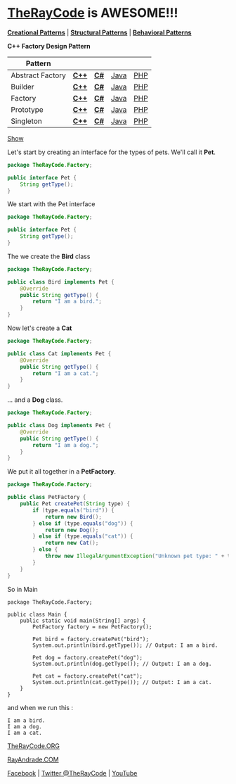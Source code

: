 # [TheRayCode](../../../README.md) is AWESOME!!!

**[Creational Patterns](../README.md)** | **[Structural Patterns](../../Structural/README.md)** | **[Behavioral Patterns](../../Behavioral/README.md)**

**C++ Factory Design Pattern**

|Pattern|   |   |   |   |
|---|---|---|---|---|
| Abstract Factory | [**C++**](../../../CPP/Creational/AbstractFactory/README.md) | [**C#**](../../../Csharp/Creational/AbstractFactory/README.md) | [Java](../../../Java/Creational/AbstractFactory/README.md) | [PHP](../../../PHP/Creational/AbstractFactory/README.md) |
| Builder| [**C++**](../../../CPP/Creational/Builder/README.md) | [**C#**](../../../Csharp/Creational/Builder/README.md) | [Java](../../../Java/Creational/Builder/README.md) | [PHP](../../../PHP/Creational/Builder/README.md) |
| Factory | [**C++**](../../../CPP/Creational/Builder/README.md) | [**C#**](../../../Csharp/Creational/Builder/README.md) | [Java](../../../Java/Creational/Builder/README.md) | [PHP](../../../PHP/Creational/Builder/README.md) |
| Prototype | [**C++**](../../../CPP/Creational/Prototype/README.md) | [**C#**](../../../Csharp/Creational/Prototype/README.md) | [Java](../../../Java/Creational/Prototype/README.md) | [PHP](../../../PHP/Creational/Prototype/README.md) |
| Singleton | [**C++**](../../../CPP/Creational/Singleton/README.md) | [**C#**](../../../Csharp/Creational/Singleton/README.md) | [Java](../../../Java/Creational/Singleton/README.md) | [PHP](../../../PHP/Creational/Singleton/README.md) |

[Show](./script/page01.md)

Let's start by creating an interface for the types of pets. We'll call it **Pet**.

```java
package TheRayCode.Factory;

public interface Pet {
    String getType();
}
```

We start with the Pet interface

```java
package TheRayCode.Factory;

public interface Pet {
    String getType();
}
```
The we create the **Bird** class

```java
package TheRayCode.Factory;

public class Bird implements Pet {
    @Override
    public String getType() {
        return "I am a bird.";
    }
}
```

Now let's create a **Cat**

```java
package TheRayCode.Factory;

public class Cat implements Pet {
    @Override
    public String getType() {
        return "I am a cat.";
    }
}
```

... and a **Dog** class.

```java
package TheRayCode.Factory;

public class Dog implements Pet {
    @Override
    public String getType() {
        return "I am a dog.";
    }
}
```
We put it all together in a **PetFactory**.

```java
package TheRayCode.Factory;

public class PetFactory {
    public Pet createPet(String type) {
        if (type.equals("bird")) {
            return new Bird();
        } else if (type.equals("dog")) {
            return new Dog();
        } else if (type.equals("cat")) {
            return new Cat();
        } else {
            throw new IllegalArgumentException("Unknown pet type: " + type);
        }
    }
}
```
So in Main
```
package TheRayCode.Factory;

public class Main {
    public static void main(String[] args) {
        PetFactory factory = new PetFactory();

        Pet bird = factory.createPet("bird");
        System.out.println(bird.getType()); // Output: I am a bird.

        Pet dog = factory.createPet("dog");
        System.out.println(dog.getType()); // Output: I am a dog.

        Pet cat = factory.createPet("cat");
        System.out.println(cat.getType()); // Output: I am a cat.
    }
}
```
and when we run this :

```
I am a bird.
I am a dog.
I am a cat.
```

[TheRayCode.ORG](https://www.TheRayCode.org)

[RayAndrade.COM](https://www.RayAndrade.com)

[Facebook](https://www.facebook.com/TheRayCode/) | [Twitter @TheRayCode](https://www.twitter.com/TheRayCode/) | [YouTube](https://www.youtube.com/TheRayCode/)
